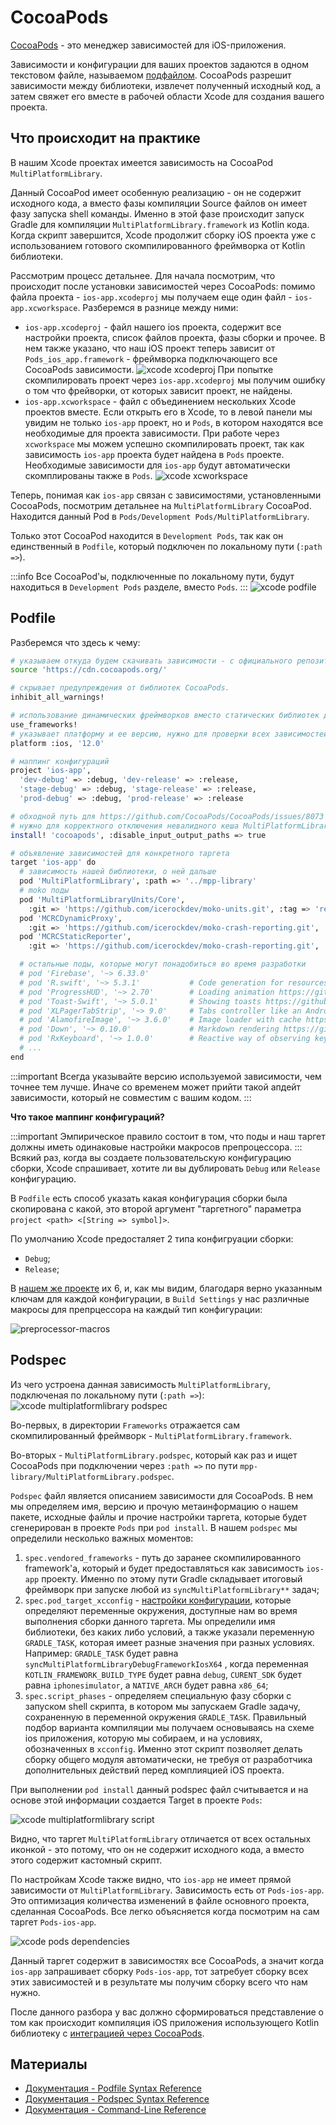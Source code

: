 # CocoaPods

[CocoaPods](https://cocoapods.org/) - это менеджер зависимостей для iOS-приложения.

Зависимости и конфигурации для ваших проектов задаются в одном текстовом файле, называемом [подфайлом](https://guides.cocoapods.org/using/the-podfile.html). CocoaPods разрешит зависимости между библиотеки, извлечет полученный исходный код, а затем свяжет его вместе в рабочей области Xcode для создания вашего проекта.

## Что происходит на практике

В нашим Xcode проектах имеется зависимость на CocoaPod `MultiPlatformLibrary`.

Данный CocoaPod имеет особенную реализацию - он не содержит исходного кода, а вместо фазы компиляции Source файлов он имеет фазу запуска shell команды. Именно в этой фазе происходит запуск Gradle для компиляции `MultiPlatformLibrary.framework` из Kotlin кода. Когда скрипт завершится, Xcode продолжит сборку iOS проекта уже с использованием готового скомпилированного фреймворка от Kotlin библиотеки.

Рассмотрим процесс детальнее. Для начала посмотрим, что происходит после установки зависимостей через CocoaPods: помимо файла проекта -  `ios-app.xcodeproj` мы получаем еще один файл - `ios-app.xcworkspace`.
Разберемся в разнице между ними:

- `ios-app.xcodeproj` - файл нашего ios проекта, содержит все настройки проекта, список файлов проекта, фазы сборки и прочее. В нем также указано, что наш iOS проект теперь зависит от `Pods_ios_app.framework` - фреймворка подключающего все CocoaPods зависимости.
  ![xcode xcodeproj](pods/xcode-xcodeproj.png)
  При попытке скомпилировать проект через `ios-app.xcodeproj` мы получим ошибку о том что фрейворки, от которых зависит проект, не найдены.
- `ios-app.xcworkspace` - файл с объединением нескольких Xcode проектов вместе. Если открыть его в Xcode, то в левой панели мы увидим не только `ios-app` проект, но и `Pods`, в котором находятся все необходимые для проекта зависимости. При работе через `xcworkspace` мы можем успешно скомпилировать проект, так как зависимость `ios-app` проекта будет найдена в `Pods` проекте. Необходимые зависимости для `ios-app` будут автоматически скомплированы также в `Pods`.
  ![xcode xcworkspace](pods/xcode-xcworkspace.png)

Теперь, понимая как `ios-app` связан с зависимостями, установленными CocoaPods, посмотрим детальнее на `MultiPlatformLibrary` CocoaPod. Находится данный Pod в `Pods/Development Pods/MultiPlatformLibrary`.

Только этот CocoaPod находится в `Development Pods`, так как он единственный в `Podfile`, который подключен по локальному пути (`:path =>`). 

:::info
Все CocoaPod'ы, подключенные по локальному пути, будут находиться в `Development Pods` разделе, вместо `Pods`.
:::
![xcode podfile](pods/xcode-podfile.png)

## Podfile

Разберемся что здесь к чему:

```bash
# указываем откуда будем скачивать зависимости - с официального репозитория cocoapods
source 'https://cdn.cocoapods.org/'

# скрывает предупреждения от библиотек CocoaPods.
inhibit_all_warnings!

# использование динамических фреймворков вместо статических библиотек для модулей
use_frameworks!
# указывает платформу и ее версию, нужно для проверки всех зависимостей на поддержку этой версии этой платформы
platform :ios, '12.0'

# маппинг конфигураций
project 'ios-app',
  'dev-debug' => :debug, 'dev-release' => :release,
  'stage-debug' => :debug, 'stage-release' => :release,
  'prod-debug' => :debug, 'prod-release' => :release

# обходной путь для https://github.com/CocoaPods/CocoaPods/issues/8073
# нужно для корректного отключения невалидного кеша MultiPlatformLibrary.framework
install! 'cocoapods', :disable_input_output_paths => true

# объявление зависимостей для конкретного таргета
target 'ios-app' do
  # зависимость нашей библиотеки, о ней дальше
  pod 'MultiPlatformLibrary', :path => '../mpp-library'
  # moko поды
  pod 'MultiPlatformLibraryUnits/Core',
    :git => 'https://github.com/icerockdev/moko-units.git', :tag => 'release/0.6.1'
  pod 'MCRCDynamicProxy',
    :git => 'https://github.com/icerockdev/moko-crash-reporting.git', :tag => 'release/0.2.0'
  pod 'MCRCStaticReporter',
    :git => 'https://github.com/icerockdev/moko-crash-reporting.git', :tag => 'release/0.2.0'

  # остальные поды, которые могут понадобиться во время разработки
  # pod 'Firebase', '~> 6.33.0'
  # pod 'R.swift', '~> 5.3.1'           # Code generation for resources  https://github.com/mac-cain13/R.swift
  # pod 'ProgressHUD', '~> 2.70'        # Loading animation https://github.com/relatedcode/ProgressHUD
  # pod 'Toast-Swift', '~> 5.0.1'       # Showing toasts https://github.com/scalessec/Toast-Swift
  # pod 'XLPagerTabStrip', '~> 9.0'     # Tabs controller like an Android PagerTabStrip
  # pod 'AlamofireImage', '~> 3.6.0'    # Image loader with cache https://github.com/Alamofire/AlamofireImage
  # pod 'Down', '~> 0.10.0'             # Markdown rendering https://github.com/johnxnguyen/Down
  # pod 'RxKeyboard', '~> 1.0.0'        # Reactive way of observing keyboard frame changes https://github.com/RxSwiftCommunity/RxKeyboard
  # ...
end
```

:::important
Всегда указывайте версию используемой зависимости, чем точнее тем лучше. Иначе со временем может
прийти такой апдейт зависимости, который не совместим с вашим кодом.
:::

**Что такое маппинг конфигураций?**

:::important
Эмпирическое правило состоит в том, что поды и наш таргет должны иметь одинаковые настройки макросов препроцессора. 
:::
Всякий раз, когда вы создаете пользовательскую конфигурацию сборки, Xcode спрашивает, хотите ли вы дублировать `Debug` или `Release` конфигурацию.

В `Podfile` есть способ указать какая конфигурация сборки была скопирована с какой, это второй аргумент "таргетного" параметра `project <path> <[String => symbol]>`. 

По умолчанию Xcode предосталяет 2 типа конфигруации сборки: 
- `Debug`;
- `Release`;

В [нашем же проекте](/learning/ios/configuration#как-делаем-мы) их 6, и, как мы видим, благодаря верно указанным ключам для каждой конфигурации, в `Build Settings` у нас различные макросы для препрцессора на каждый тип конфигурации:

![preprocessor-macros](pods/xcode-preprocessor-macros.png)

## Podspec

Из чего устроена данная зависимость `MultiPlatformLibrary`, подключеная по локальному пути (`:path =>`):
![xcode multiplatformlibrary podspec](pods/xcode-podspec.png)

Во-первых, в директории `Frameworks` отражается сам скомпилированный фреймворк - `MultiPlatformLibrary.framework`.

Во-вторых - `MultiPlatformLibrary.podspec`, который как раз и ищет CocoaPods при подключении через `:path =>` по пути `mpp-library/MultiPlatformLibrary.podspec`.

`Podspec` файл является описанием зависимости для CocoaPods. В нем мы определяем имя, версию и прочую метаинформацию о нашем пакете, исходные файлы и прочие настройки таргета, которые будет сгенерирован в проекте `Pods` при `pod install`. В нашем `podspec` мы определили несколько важных моментов:

1. `spec.vendored_frameworks` - путь до заранее скомпилированного framework'а, который и будет предоставляться как зависимость `ios-app` проекту. Именно по этому пути Gradle складывает итоговый фреймворк при запуске любой из `syncMultiPlatformLibrary**` задач;
2. `spec.pod_target_xcconfig` - [настройки конфигурации](/learning/ios/configuration), которые определяют переменные окружения, доступные нам во время выполнения сборки данного таргета. Мы определили имя библиотеки, без каких либо условий, а также указали переменную `GRADLE_TASK`, которая имеет разные значения при разных условиях. Например: `GRADLE_TASK` будет равна `syncMultiPlatformLibraryDebugFrameworkIosX64` , когда переменная `KOTLIN_FRAMEWORK_BUILD_TYPE` будет равна `debug`, `CURENT_SDK` будет равна `iphonesimulator`, а `NATIVE_ARCH` будет равна `x86_64`;
3. `spec.script_phases` - определяем специальную фазу сборки с запуском shell скрипта, в котором мы запускаем Gradle задачу, сохраненную в переменной окружения `GRADLE_TASK`. Правильный подбор варианта компиляции мы получаем основываясь на схеме ios приложения, которую мы собираем, и на условиях, обозначенных в `xcconfig`. Именно этот скрипт позволяет делать сборку общего модуля автоматически, не требуя от разработчика дополнительных действий перед комплияцией iOS проекта.

При выполнении `pod install` данный podspec файл считывается и на основе этой информации создается Target в проекте `Pods`:

![xcode multiplatformlibrary script](pods/xcode-multiplatformlibrary-script.png)

Видно, что таргет `MultiPlatformLibrary` отличается от всех остальных иконкой - это потому, что он не содержит исходного кода, а вместо этого содержит кастомный скрипт.

По настройкам Xcode также видно, что `ios-app` не имеет прямой зависимости от `MultiPlatformLibrary`. Зависимость есть от `Pods-ios-app`. Это оптимизация количества изменений в файле основного проекта, сделанная CocoaPods. Все легко объясняется когда посмотрим на сам таргет `Pods-ios-app`.

![xcode pods dependencies](pods/xcode-pods-dependencies.png)

Данный таргет содержит в зависимостях все CocoaPods, а значит когда `ios-app` запрашивает сборку `Pods-ios-app`, тот затребует сборку всех этих зависимостей и в результате мы получим сборку всего что нам нужно.

После данного разбора у вас должно сформироваться представление о том как происходит компиляция iOS приложения использующего Kotlin библиотеку с [интеграцией через CocoaPods](/learning/kotlin-native/cocoapods).

## Материалы

- [Документация - Podfile Syntax Reference](https://guides.cocoapods.org/syntax/podfile.html)
- [Документация - Podspec Syntax Reference](https://guides.cocoapods.org/syntax/podspec.html)
- [Документация - Command-Line Reference](https://guides.cocoapods.org/terminal/commands.html#group_installation)
